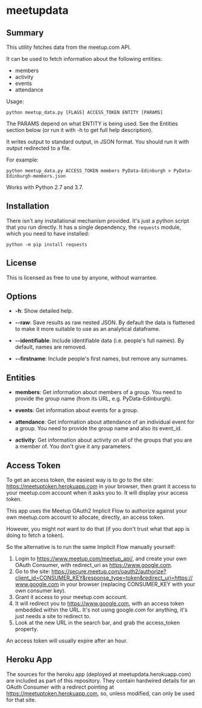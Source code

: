 # meetupdata

Summary
-------

This utility fetches data from the meetup.com API.

It can be used to fetch information about the following entities:
  - members
  - activity
  - events
  - attendance

Usage:

    python meetup_data.py [FLAGS] ACCESS_TOKEN ENTITY [PARAMS]

The PARAMS depend on what ENTITY is being used.  See the Entities section
below (or run it with -h to get full help description).

It writes output to standard output, in JSON format. You should run it with
output redirected to a file.

For example:

    python meetup_data.py ACCESS_TOKEN members PyData-Edinburgh > PyData-Edinburgh-members.json

Works with Python 2.7 and 3.7.

Installation
------------

There isn't any installational mechanism provided. It's just a python
script that you run directly. It has a single dependency, the `requests`
module, which you need to have installed:

    python -m pip install requests


License
-------

This is licensed as free to use by anyone, without warrantee.


Options
-------

  - **-h**: Show detailed help.

  - **--raw**: Save results as raw nested JSON. By default the data is
               flattened to make it more suitable to use as an analytical
               dataframe.

  - **--identifiable**: Include identifiable data (i.e. people's full names).
                        By default, names are removed.

  - **--firstname**: Include people's first names, but remove any surnames.


Entities
--------

  - **members**: Get information about members of a group. You need to
    provide the group name (from its URL, e.g. PyData-Edinburgh).

  - **events**: Get information about events for a group.

  - **attendance**: Get information about attendance of an individual event
    for a group. You need to provide the group name and also its event_id.

  - **activity**: Get information about activity on all of the groups that
    you are a member of. You don't give it any parameters.


Access Token
------------

To get an access token, the easiest way is to go to the site:
        https://meetuptoken.herokuapp.com
in your browser, then grant it access to your meetup.com account when it asks
you to. It will display your access token.

This app uses the Meetup OAuth2 Implicit Flow to authorize against
your own meetup.com account to allocate, directly, an access token.

However, you might not want to do that (if you don\'t trust what that app
is doing to fetch a token).

So the alternative is to run the same Implicit Flow manually yourself:

   1. Login to https://www.meetup.com/meetup_api/, and create your own
      OAuth Consumer, with redirect_uri as https://www.google.com.
   2. Go to the site:
        https://secure.meetup.com/oauth2/authorize?client_id=CONSUMER_KEY&response_type=token&redirect_uri=https://www.google.com
      in your browser (replacing CONSUMER_KEY with your own consumer key).
   3. Grant it access to your meetup.com account.
   4. It will redirect you to https://www.google.com, with an access token
      embedded within the URL. It's not using google.com for anything, it's
      just needs a site to redirect to.
   5. Look at the new URL in the search bar, and grab the access_token
      property.

An access token will usually expire after an hour.


Heroku App
----------

The sources for the heroku app (deployed at meetupdata.herokuapp.com) are
included as part of this repository. They contain hardwired details for an
OAuth Consumer with a redirect pointing at https://meetuptoken.herokuapp.com,
so, unless modified,  can only be used for that site.

